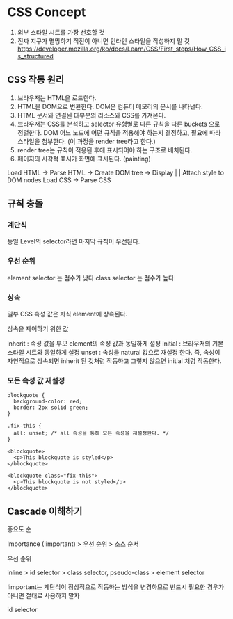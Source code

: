 # CSS Concept

1. 외부 스타일 시트를 가장 선호할 것
2. 진짜 지구가 멸망하기 직전이 아니면 인라인 스타일을 작성하지 말 것 https://developer.mozilla.org/ko/docs/Learn/CSS/First_steps/How_CSS_is_structured

## CSS 작동 원리

1. 브라우저는 HTML을 로드한다.
2. HTML을 DOM으로 변환한다. DOM은 컴퓨터 메모리의 문서를 나타낸다. 
3. HTML 문서와 연결된 대부분의 리소스와 CSS를 가져온다.
4. 브라우저는 CSS를 분석하고 selector 유형별로 다른 규칙을 다른 buckets 으로 정렬한다. DOM 어느 노드에 어떤 규칙을 적용해야 하는지 결정하고, 필요에 따라 스타일을 첨부한다. (이 과정을 render tree라고 한다.)
5. render tree는 규칙이 적용된 후에 표시되어야 하는 구조로 배치된다.
6. 페이지의 시각적 표시가 화면에 표시된다. (painting)

Load HTML -> Parse HTML -> Create DOM tree -> Display
                  |             | Attach style to DOM nodes
                Load CSS -> Parse CSS

## 규칙 충돌

### 계단식

동일 Level의 selector라면 마지막 규칙이 우선된다.

### 우선 순위

element selector 는 점수가 낮다
class selector 는 점수가 높다

### 상속

일부 CSS 속성 값은 자식 element에 상속된다.

상속을 제어하기 위한 값

inherit : 속성 값을 부모 element의 속성 값과 동일하게 설정
initial : 브라우저의 기본 스타일 시트와 동일하게 설정
unset : 속성을 natural 값으로 재설정 한다. 즉, 속성이 자연적으로 상속되면 inherit 된 것처럼 작동하고 그렇지 않으면 initial 처럼 작동한다.

### 모든 속성 값 재설정

```
blockquote {
  background-color: red;
  border: 2px solid green;
}

.fix-this {
  all: unset; /* all 속성을 통해 모든 속성을 재설정한다. */
}
```

```
<blockquote>
  <p>This blockquote is styled</p>
</blockquote>

<blockquote class="fix-this">
  <p>This blockquote is not styled</p>
</blockquote>
```

## Cascade 이해하기

중요도 순

Importance (!important) > 우선 순위 > 소스 순서

우선 순위

inline > id selector > class selector, pseudo-class > element selector

!important는 계단식이 정상적으로 작동하는 방식을 변경하므로 반드시 필요한 경우가 아니면 절대로 사용하지 말자

id selector